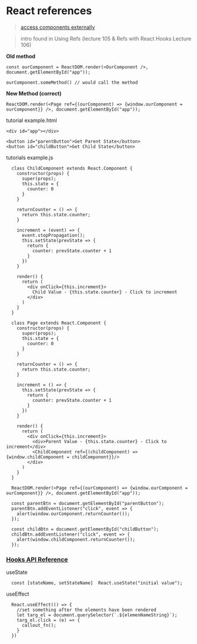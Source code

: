 # React references
>[access components externally](https://brettdewoody.com/accessing-component-methods-and-state-from-outside-react/)

>intro found in Using Refs (lecture 105 & Refs with React Hooks Lecture 106)

**Old method**
```
const ourComponent = ReactDOM.render(<OurComponent />, document.getElementById("app"));

ourComponent.someMethod() // would call the method
```


**New Method (correct)**
```
ReactDOM.render(<Page ref={(ourComponent) => {window.ourComponent = ourComponent}} />, document.getElementById("app"));
```

tutorial example.html
```
<div id="app"></div>

<button id="parentButton">Get Parent State</button>
<button id="childButton">Get Child State</button>
```

tutorials example.js
```
  class ChildComponent extends React.Component {
    constructor(props) {
      super(props);
      this.state = {
        counter: 0
      }
    }

    returnCounter = () => {
      return this.state.counter;
    }

    increment = (event) => {
      event.stopPropagation();
      this.setState(prevState => {
        return {
          counter: prevState.counter + 1
        }
      })
    }

    render() {
      return (
        <div onClick={this.increment}>
          Child Value - {this.state.counter} - Click to increment
        </div>
      )
    }
  }

  class Page extends React.Component {
    constructor(props) {
      super(props);
      this.state = {
        counter: 0
      }
    }

    returnCounter = () => {
      return this.state.counter;
    }

    increment = () => {
      this.setState(prevState => {
        return {
          counter: prevState.counter + 1
        }
      })
    }

    render() {
      return (
        <div onClick={this.increment}>
          <div>Parent Value - {this.state.counter} - Click to increment</div>
          <ChildComponent ref={(childComponent) => {window.childComponent = childComponent}}/>
        </div>
      )
    }
  }

  ReactDOM.render(<Page ref={(ourComponent) => {window.ourComponent = ourComponent}} />, document.getElementById("app"));

  const parentBtn = document.getElementById("parentButton");
  parentBtn.addEventListener("click", event => {
    alert(window.ourComponent.returnCounter());
  });

  const childBtn = document.getElementById("childButton");
  childBtn.addEventListener("click", event => {
    alert(window.childComponent.returnCounter());
  });
```
### [Hooks API Reference](https://reactjs.org/docs/hooks-reference.html)   
useState
```
  const [stateName, setStateName]  React.useState("initial value");
```
useEffect
```
  React.useEffect(() => {
    //set something after the elements have been rendered
    let targ_el = document.querySelector(`.${elemenNameString}`);
    targ_el.click = (e) => {
      callout_fn();
    }
  })
```

